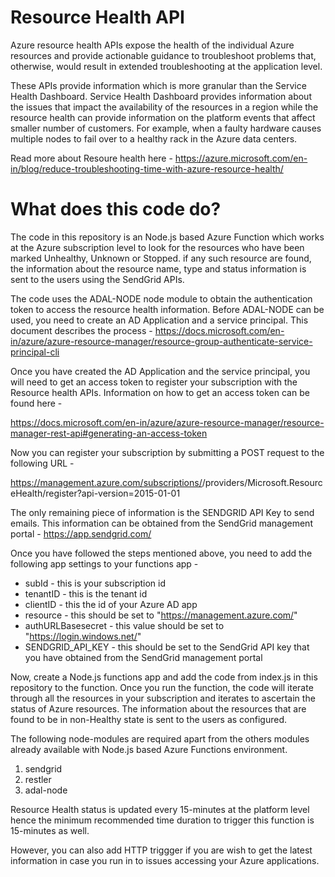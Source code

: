 # Resource Health API

Azure resource health APIs expose the health of the individual Azure resources and provide actionable guidance to troubleshoot problems that, otherwise, would result in extended troubleshooting at the application level.

These APIs provide information which is more granular than the Service Health Dashboard. Service Health Dashboard provides information about the issues that impact the availability of the resources in a region while the resource health can provide information on the platform events that affect smaller number of customers. For example, when a faulty hardware causes multiple nodes to fail over to a healthy rack in the Azure data centers.

Read more about Resoure health here - https://azure.microsoft.com/en-in/blog/reduce-troubleshooting-time-with-azure-resource-health/

# What does this code do?

The code in this repository is an Node.js based Azure Function which works at the Azure subscription level to look for the resources who have been marked Unhealthy, Unknown or Stopped. if any such resource are found, the information about the resource name, type and status information is sent to the users using the SendGrid APIs.

The code uses the ADAL-NODE node module to obtain the authentication token to access the resource health information. Before ADAL-NODE can be used, you need to create an AD Application and a service principal. This document describes the process - https://docs.microsoft.com/en-in/azure/azure-resource-manager/resource-group-authenticate-service-principal-cli

Once you have created the AD Application and the service principal, you will need to get an access token to register your subscription with the Resource health APIs. Information on how to get an access token can be found here - 

https://docs.microsoft.com/en-in/azure/azure-resource-manager/resource-manager-rest-api#generating-an-access-token

Now you can register your subscription by submitting a POST request to the following URL -

https://management.azure.com/subscriptions/<YOUR SUBSCRIPTION ID>/providers/Microsoft.ResourceHealth/register?api-version=2015-01-01

The only remaining piece of information is the SENDGRID API Key to send emails. This information can be obtained from the SendGrid management portal - https://app.sendgrid.com/

Once you have followed the steps mentioned above, you need to add the following app settings to your functions app -

+ subId - this is your subscription id
+ tenantID - this is the tenant id
+ clientID - this the id of your Azure AD app
+ resource - this should be set to "https://management.azure.com/"
+ authURLBasesecret - this value should be set to "https://login.windows.net/"
+ SENDGRID_API_KEY - this should be set to the SendGrid API key that you have obtained from the SendGrid management portal

Now, create a Node.js functions app and add the code from index.js in this repository to the function. Once you run the function, the code will iterate through all the resources in your subscription and iterates to ascertain the status of Azure resources. The information about the resources that are found to be in non-Healthy state is sent to the users as configured.

The following node-modules are required apart from the others modules already available with Node.js based Azure Functions environment.

1. sendgrid
2. restler
3. adal-node

Resource Health status is updated every 15-minutes at the platform level hence the minimum recommended time duration to trigger this function is 15-minutes as well.

However, you can also add HTTP triggger if you are wish to get the latest information in case you run in to issues accessing your Azure applications.
